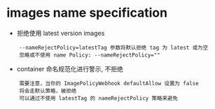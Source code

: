 # images name specification
- 拒绝使用 latest version images
```
    --nameRejectPolicy=latestTag 参数将默认拒绝 tag 为 latest 或为空
    忽略或不使用 name Policy: --nameRejectPolicy=""
```

- container 命名规范化进行警示, 不拒绝
```
    需要注意，当你的 ImagePolicyWebhook defaultAllow 设置为 false
    将会走默认策略，被拒绝
    可以通过不使用 latestTag 的 nameRejectPolicy 策略来避免
```
